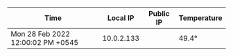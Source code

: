 | Time     | Local IP | Public IP | Temperature |
| ----------- | ----------- | ----------- | ----------- |
| Mon 28 Feb 2022 12:00:02 PM +0545      | 10.0.2.133     |   | 49.4° |
